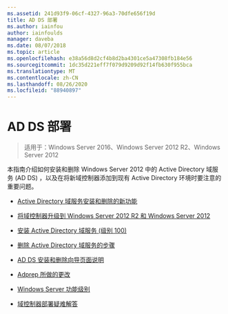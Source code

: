 ```yaml
---
ms.assetid: 241d93f9-06cf-4327-96a3-70dfe656f19d
title: AD DS 部署
ms.author: iainfou
author: iainfoulds
manager: daveba
ms.date: 08/07/2018
ms.topic: article
ms.openlocfilehash: e38a56d8d2cf4b8d2ba4301ce5a47308fb184e56
ms.sourcegitcommit: 1dc35d221eff7f079d9209d92f14fb630f955bca
ms.translationtype: MT
ms.contentlocale: zh-CN
ms.lasthandoff: 08/26/2020
ms.locfileid: "88940897"
---
```

# <a name="ad-ds-deployment"></a>AD DS 部署

>适用于：Windows Server 2016、Windows Server 2012 R2、Windows Server 2012

本指南介绍如何安装和删除 Windows Server 2012 中的 Active Directory 域服务 (AD DS) ，以及在将新域控制器添加到现有 Active Directory 环境时要注意的重要问题。

- [Active Directory 域服务安装和删除的新功能](../../ad-ds/deploy/What-s-New-in-Active-Directory-Domain-Services-Installation-and-Removal.md)

- [将域控制器升级到 Windows Server 2012 R2 和 Windows Server 2012](../../ad-ds/deploy/Upgrade-Domain-Controllers-to-Windows-Server-2012-R2-and-Windows-Server-2012.md)

- [安装 Active Directory 域服务 &#40;级别 100&#41;](../../ad-ds/deploy/Install-Active-Directory-Domain-Services--Level-100-.md)

- [删除 Active Directory 域服务的步骤](assetId:///99b97af0-aa7e-41ed-8c81-4eee6c03eb4c)

- [AD DS 安装和删除向导页面说明](../../ad-ds/deploy/AD-DS-Installation-and-Removal-Wizard-Page-Descriptions.md)

- [Adprep 所做的更改](../../ad-ds/deploy/adprep/Changes-Made-by-Adprep.md)

- [Windows Server 功能级别](../../ad-ds/active-directory-functional-levels.md)

- [域控制器部署疑难解答](../../ad-ds/deploy/Troubleshooting-Domain-Controller-Deployment.md)

